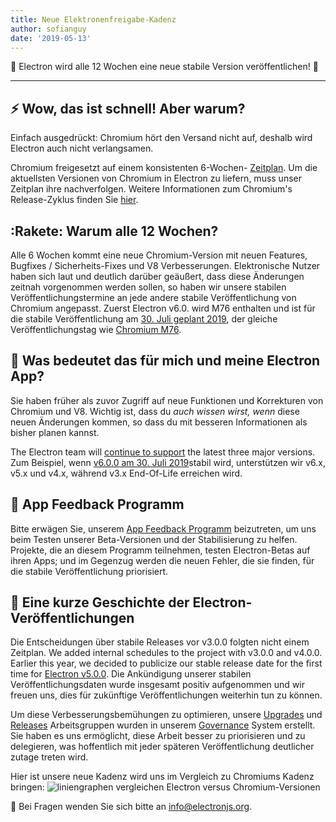 ```yaml
---
title: Neue Elektronenfreigabe-Kadenz
author: sofianguy
date: '2019-05-13'
---
```


🎉 Electron wird alle 12 Wochen eine neue stabile Version veröffentlichen! 🎉

---

## ⚡ Wow, das ist schnell! Aber warum?

Einfach ausgedrückt: Chromium hört den Versand nicht auf, deshalb wird Electron auch nicht verlangsamen.

Chromium freigesetzt auf einem konsistenten 6-Wochen- [Zeitplan](https://www.chromium.org/developers/calendar). Um die aktuellsten Versionen von Chromium in Electron zu liefern, muss unser Zeitplan ihre nachverfolgen. Weitere Informationen zum Chromium's Release-Zyklus finden Sie [hier](https://chromium.googlesource.com/chromium/src/+/master/docs/process/release_cycle.md).

## :Rakete: Warum alle 12 Wochen?

Alle 6 Wochen kommt eine neue Chromium-Version mit neuen Features, Bugfixes / Sicherheits-Fixes und V8 Verbesserungen. Elektronische Nutzer haben sich laut und deutlich darüber geäußert, dass diese Änderungen zeitnah vorgenommen werden sollen, so haben wir unsere stabilen Veröffentlichungstermine an jede andere stabile Veröffentlichung von Chromium angepasst. Zuerst Electron v6.0. wird M76 enthalten und ist für die stabile Veröffentlichung am [30. Juli geplant 2019](https://electronjs.org/docs/tutorial/electron-timelines#600-release-schedule), der gleiche Veröffentlichungstag wie [Chromium M76](https://www.chromestatus.com/features/schedule).

## 🚧 Was bedeutet das für mich und meine Electron App?

Sie haben früher als zuvor Zugriff auf neue Funktionen und Korrekturen von Chromium und V8. Wichtig ist, dass du _auch wissen wirst, wenn_ diese neuen Änderungen kommen, so dass du mit besseren Informationen als bisher planen kannst.

The Electron team will [continue to support](https://electronjs.org/docs/tutorial/support#supported-versions) the latest three major versions. Zum Beispiel, wenn [v6.0.0 am 30. Juli 2019](https://electronjs.org/docs/tutorial/electron-timelines#600-release-schedule)stabil wird, unterstützen wir v6.x, v5.x und v4.x, während v3.x End-Of-Life erreichen wird.

## 💬 App Feedback Programm

Bitte erwägen Sie, unserem [App Feedback Programm](https://electronjs.org/blog/app-feedback-program) beizutreten, um uns beim Testen unserer Beta-Versionen und der Stabilisierung zu helfen. Projekte, die an diesem Programm teilnehmen, testen Electron-Betas auf ihren Apps; und im Gegenzug werden die neuen Fehler, die sie finden, für die stabile Veröffentlichung priorisiert.

## 📝 Eine kurze Geschichte der Electron-Veröffentlichungen

Die Entscheidungen über stabile Releases vor v3.0.0 folgten nicht einem Zeitplan. We added internal schedules to the project with v3.0.0 and v4.0.0. Earlier this year, we decided to publicize our stable release date for the first time for [Electron v5.0.0](https://electronjs.org/blog/electron-5-0-timeline). Die Ankündigung unserer stabilen Veröffentlichungsdaten wurde insgesamt positiv aufgenommen und wir freuen uns, dies für zukünftige Veröffentlichungen weiterhin tun zu können.

Um diese Verbesserungsbemühungen zu optimieren, unsere [Upgrades](https://github.com/electron/governance/tree/master/wg-upgrades) und [Releases](https://github.com/electron/governance/tree/master/wg-releases) Arbeitsgruppen wurden in unserem [Governance](https://electronjs.org/blog/governance) System erstellt. Sie haben es uns ermöglicht, diese Arbeit besser zu priorisieren und zu delegieren, was hoffentlich mit jeder späteren Veröffentlichung deutlicher zutage treten wird.

Hier ist unsere neue Kadenz wird uns im Vergleich zu Chromiums Kadenz bringen:
<img alt="liniengraphen vergleichen Electron versus Chromium-Versionen" src="https://user-images.githubusercontent.com/2138661/57543187-86340700-7308-11e9-9745-a9371bb29275.png" />

📨 Bei Fragen wenden Sie sich bitte an [info@electronjs.org](mailto:info@electronjs.org).
